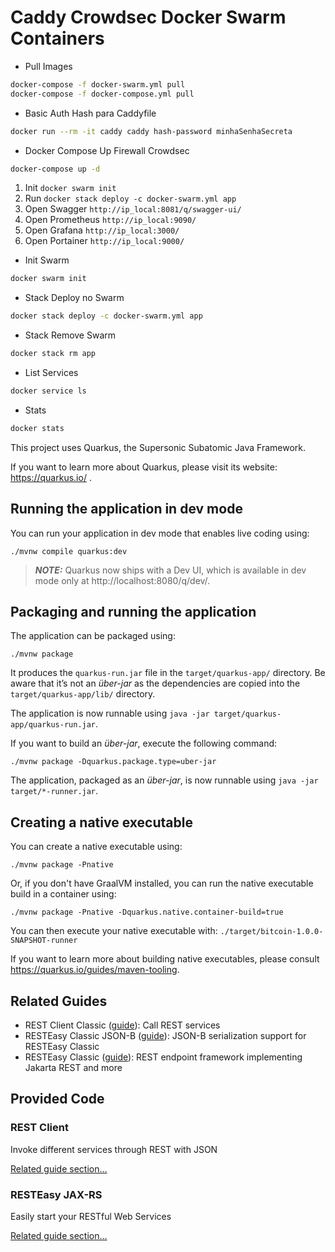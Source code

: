 # Caddy Crowdsec Docker Swarm Containers

- Pull Images

```sh
docker-compose -f docker-swarm.yml pull
docker-compose -f docker-compose.yml pull
```

- Basic Auth Hash para Caddyfile

```sh
docker run --rm -it caddy caddy hash-password minhaSenhaSecreta
```

- Docker Compose Up Firewall Crowdsec

```sh
docker-compose up -d
```

1. Init `docker swarm init`
2. Run `docker stack deploy -c docker-swarm.yml app`
3. Open Swagger `http://ip_local:8081/q/swagger-ui/`
4. Open Prometheus `http://ip_local:9090/`
5. Open Grafana `http://ip_local:3000/`
6. Open Portainer `http://ip_local:9000/`

- Init Swarm

```sh
docker swarm init
```

- Stack Deploy no Swarm

```sh
docker stack deploy -c docker-swarm.yml app
```

- Stack Remove Swarm

```sh
docker stack rm app
```

- List Services

```sh
docker service ls
```

- Stats

```sh
docker stats
```


This project uses Quarkus, the Supersonic Subatomic Java Framework.

If you want to learn more about Quarkus, please visit its website: https://quarkus.io/ .

## Running the application in dev mode

You can run your application in dev mode that enables live coding using:
```shell script
./mvnw compile quarkus:dev
```

> **_NOTE:_**  Quarkus now ships with a Dev UI, which is available in dev mode only at http://localhost:8080/q/dev/.

## Packaging and running the application

The application can be packaged using:
```shell script
./mvnw package
```
It produces the `quarkus-run.jar` file in the `target/quarkus-app/` directory.
Be aware that it’s not an _über-jar_ as the dependencies are copied into the `target/quarkus-app/lib/` directory.

The application is now runnable using `java -jar target/quarkus-app/quarkus-run.jar`.

If you want to build an _über-jar_, execute the following command:
```shell script
./mvnw package -Dquarkus.package.type=uber-jar
```

The application, packaged as an _über-jar_, is now runnable using `java -jar target/*-runner.jar`.

## Creating a native executable

You can create a native executable using:
```shell script
./mvnw package -Pnative
```

Or, if you don't have GraalVM installed, you can run the native executable build in a container using:
```shell script
./mvnw package -Pnative -Dquarkus.native.container-build=true
```

You can then execute your native executable with: `./target/bitcoin-1.0.0-SNAPSHOT-runner`

If you want to learn more about building native executables, please consult https://quarkus.io/guides/maven-tooling.

## Related Guides

- REST Client Classic ([guide](https://quarkus.io/guides/rest-client)): Call REST services
- RESTEasy Classic JSON-B ([guide](https://quarkus.io/guides/rest-json)): JSON-B serialization support for RESTEasy Classic
- RESTEasy Classic ([guide](https://quarkus.io/guides/resteasy)): REST endpoint framework implementing Jakarta REST and more

## Provided Code

### REST Client

Invoke different services through REST with JSON

[Related guide section...](https://quarkus.io/guides/rest-client)

### RESTEasy JAX-RS

Easily start your RESTful Web Services

[Related guide section...](https://quarkus.io/guides/getting-started#the-jax-rs-resources)
